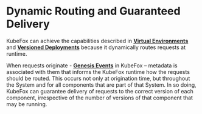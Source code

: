 # Dynamic Routing and Guaranteed Delivery

KubeFox can achieve the capabilities described in [**Virtual Environments**](virtual_environments.md) and [**Versioned Deployments**](versioned_deployments.md) because it dynamically routes requests at runtime.  

When requests originate - [**Genesis Events**](concepts.md) in KubeFox – metadata is associated with them that informs the KubeFox runtime how the requests should be routed.  This occurs not only at origination time, but throughout the System and for all components that are part of that System.  In so doing, KubeFox can guarantee delivery of requests to the correct version of each component, irrespective of the number of versions of that component that may be running.

